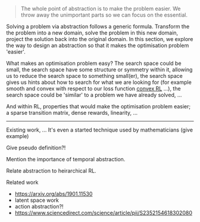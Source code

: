 > The whole point of abstraction is to make the problem easier. We throw away the unimportant parts so we can focus on the essential.

Solving a problem via abstraction follows a generic formula. Transform the the problem into a new domain, solve the problem in this new domain, project the solution back into the original domain. In this section, we explore the way to design an abstraction so that it makes the optimisation problem 'easier'.

What makes an optimisation problem easy? The search space could be small, the search space have some structure or symmetry within it, allowing us to reduce the search space to something small(er), the search space gives us hints about how to search for what we are looking for (for example smooth and convex with respect to our loss function [convex RL](https://bodono.github.io/thesis/bod_thesis.pdf) ...), the search space could be 'similar' to a problem we have already solved, ...

And within RL, properties that would make the optimisation problem easier; a sparse transition matrix, dense rewards, linearity, ...

***

Existing work, ... It's even a started technique used by mathematicians (give example)


Give pseudo definition?!

Mention the importance of temporal abstraction.

Relate abstraction to heirarchical RL.

Related work

- https://arxiv.org/abs/1901.11530
- latent space work
- action abstraction?!
- https://www.sciencedirect.com/science/article/pii/S2352154618302080
